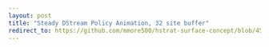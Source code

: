 ```yaml
---
layout: post
title: "Steady DStream Policy Animation, 32 site buffer"
redirect_to: https://github.com/mmore500/hstrat-surface-concept/blob/45560a6928d33530c03982a326e633e1e87ff4fa/12/viz%3Dtypewriter%2Bsurface_size%3D32%2Bext%3D.gif
---
```

